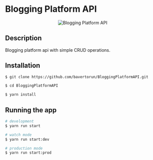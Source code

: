 # Blogging Platform API
<p align="center">
  <img src="https://assets.roadmap.sh/guest/blogging-platform-api.png" alt="Blogging Platform API" />
</p>

[circleci-image]: https://img.shields.io/circleci/build/github/nestjs/nest/master?token=abc123def456
[circleci-url]: https://circleci.com/gh/nestjs/nest

## Description

Blogging platform api with simple CRUD operations.

## Installation

```bash
$ git clone https://github.com/bavertorun/BloggingPlatformAPI.git
```

```bash
$ cd BloggingPlatformAPI
```

```bash
$ yarn install
```


## Running the app

```bash
# development
$ yarn run start

# watch mode
$ yarn run start:dev

# production mode
$ yarn run start:prod
```